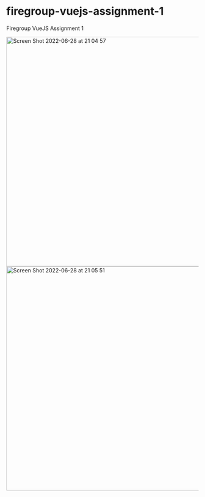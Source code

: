 # firegroup-vuejs-assignment-1

Firegroup VueJS Assignment 1

<img width="600" alt="Screen Shot 2022-06-28 at 21 04 57" src="https://user-images.githubusercontent.com/97748602/176198967-c9c59ced-841a-482e-80e8-2f32a8f671af.png">

<img width="586" alt="Screen Shot 2022-06-28 at 21 05 51" src="https://user-images.githubusercontent.com/97748602/176199122-8633d356-d81e-415b-8ddf-254e67a18790.png">
